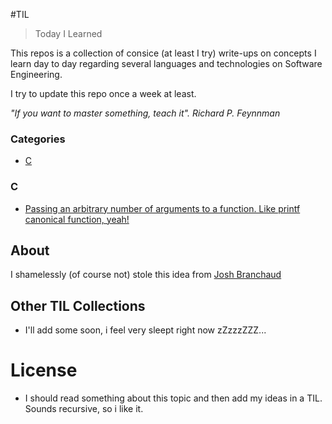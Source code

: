 #TIL

> Today I Learned

This repos is a collection of consice (at least I try) write-ups on concepts I learn day to day regarding several languages and technologies on Software Engineering.

I try to update this repo once a week at least.

*"If you want to master something, teach it". Richard P. Feynnman*

### Categories

* [C](#C)

### C

- [Passing an arbitrary number of arguments to a function. Like printf canonical function, yeah!](lang-c/00_variadic_functions.md)

## About 

I shamelessly (of course not) stole this idea from [Josh Branchaud](jbranchaud/til/)

## Other TIL Collections

* I'll add some soon, i feel very sleept right now zZzzzZZZ...

# License

* I should read something about this topic and then add my ideas in a TIL. Sounds recursive, so i like it.
